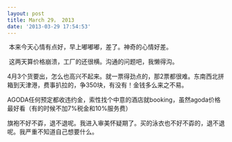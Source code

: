 ```yaml
---
layout: post
title: March 29， 2013
date: '2013-03-29 17:54:53'
---
```



 本来今天心情有点好，早上嘟嘟嘟，差了。神奇的心情好差。

 这两天算价格崩溃，工厂的还很横。沟通的问题吧，我懒得沟。

4月3个货要出，怎么也高兴不起来。就一票得劲点的，那2票都很难。东南西北拼箱到天津港，费事扒拉的，争350块，有没有！金钱多么来之不易。

AGODA任何预定都收违约金，索性找个中意的酒店就booking，虽然agoda价格最好看（有的时候不加7%税金和10%服务费）

旗袍不好不孬，退不退呢。我进入审美怀疑期了。买的泳衣也不好不孬的，退不退呢。我严重不知道自己想要什么。


